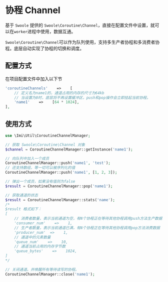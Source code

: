 # 协程 Channel

基于 `Swoole` 提供的 `Swoole\Coroutine\Channel`，直接在配置文件中设置，就可以在`worker`进程中使用，数据互通。

`Swoole\Coroutine\Channel`可以作为队列使用，支持多生产者协程和多消费者协程。底层自动实现了协程的切换和调度。

## 配置方式

在项目配置文件中加入以下节
```php
'coroutineChannels'    =>    [
    // 定义名为name1的，通道占用的内存的尺寸为64kb
    // 当设置为0时，底层将不再设置缓冲区，push和pop操作会立即挂起当前协程。
    'name1'    =>    [64 * 1024],
],
```

## 使用方式

```php
use \Imi\Util\CoroutineChannelManager;

// 获取 Swoole\Coroutine\Channel 对象
$channel = CoroutineChannelManager::getInstance('name1');

// 向队列中加入一个成员
CoroutineChannelManager::push('name1', 'test');
// 还支持数组，等一切可以被序列化的值
CoroutineChannelManager::push('name1', [1, 2, 3]);

// 弹出一个成员，如果没有值则为false
$result = CoroutineChannelManager::pop('name1');

// 获取通道的状态
$result = CoroutineChannelManager::stats('name');
/*
$result 格式如下：
[
    // 消费者数量，表示当前通道为空，有N个协程正在等待其他协程调用push方法生产数据
    'consumer_num'    =>    1,
    // 生产者数量，表示当前通道已满，有N个协程正在等待其他协程调用pop方法消费数据
    'producer_num'  =>    1,
    // 通道中的元素数量
    'queue_num'    =>    10,
    // 通道当前占用的内存字节数
    'queue_bytes'    =>    1024,
]
*/

// 关闭通道。并唤醒所有等待读写的协程。
CoroutineChannelManager::close('name1');

```